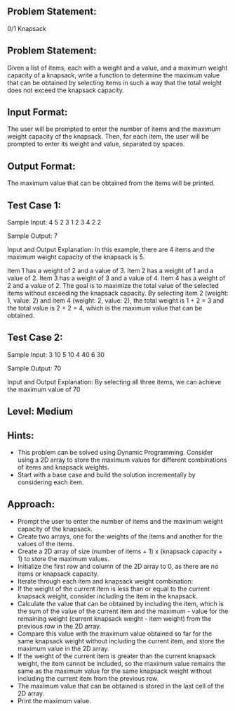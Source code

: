 ## Problem Statement:
0/1 Knapsack

## Problem Statement:
Given a list of items, each with a weight and a value, and a maximum weight capacity of a knapsack, write a function to determine the maximum value that can be obtained by selecting items in such a way that the total weight does not exceed the knapsack capacity.

## Input Format:
The user will be prompted to enter the number of items and the maximum weight capacity of the knapsack.
Then, for each item, the user will be prompted to enter its weight and value, separated by spaces.


## Output Format:
The maximum value that can be obtained from the items will be printed.


## Test Case 1:
Sample Input:
4
5
2 3
1 2
3 4
2 2

Sample Output:
7

Input and Output Explanation:
In this example, there are 4 items and the maximum weight capacity of the knapsack is 5.

Item 1 has a weight of 2 and a value of 3.
Item 2 has a weight of 1 and a value of 2.
Item 3 has a weight of 3 and a value of 4.
Item 4 has a weight of 2 and a value of 2.
The goal is to maximize the total value of the selected items without exceeding the knapsack capacity.
By selecting item 2 (weight: 1, value: 2) and item 4 (weight: 2, value: 2), the total weight is 1 + 2 = 3 and the total value is 2 + 2 = 4, which is the maximum value that can be obtained.

## Test Case 2:
Sample Input:
3
10
5 10
4 40
6 30

Sample Output:
70

Input and Output Explanation:
By selecting all three items, we can achieve the maximum value of 70

## Level: Medium

## Hints:
- This problem can be solved using Dynamic Programming.
Consider using a 2D array to store the maximum values for different combinations of items and knapsack weights.
- Start with a base case and build the solution incrementally by considering each item.

## Approach:
- Prompt the user to enter the number of items and the maximum weight capacity of the knapsack.
- Create two arrays, one for the weights of the items and another for the values of the items.
- Create a 2D array of size (number of items + 1) x (knapsack capacity + 1) to store the maximum values.
- Initialize the first row and column of the 2D array to 0, as there are no items or knapsack capacity.
- Iterate through each item and knapsack weight combination:
- If the weight of the current item is less than or equal to the current knapsack weight, consider including the item in the knapsack.
- Calculate the value that can be obtained by including the item, which is the sum of the value of the current item and the maximum - value for the remaining weight (current knapsack weight - item weight) from the previous row in the 2D array.
- Compare this value with the maximum value obtained so far for the same knapsack weight without including the current item, and store the maximum value in the 2D array.
- If the weight of the current item is greater than the current knapsack weight, the item cannot be included, so the maximum value remains the same as the maximum value for the same knapsack weight without including the current item from the previous row.
- The maximum value that can be obtained is stored in the last cell of the 2D array.
- Print the maximum value.
